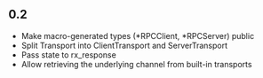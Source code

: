 ## 0.2
 * Make macro-generated types (*RPCClient, *RPCServer) public
 * Split Transport into ClientTransport and ServerTransport
 * Pass state to rx_response
 * Allow retrieving the underlying channel from built-in transports
